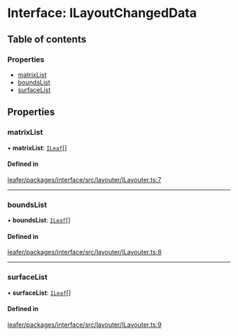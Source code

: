 # Interface: ILayoutChangedData

## Table of contents

### Properties

- [matrixList](ILayoutChangedData.md#matrixlist)
- [boundsList](ILayoutChangedData.md#boundslist)
- [surfaceList](ILayoutChangedData.md#surfacelist)

## Properties

### matrixList

• **matrixList**: [`ILeaf`](ILeaf.md)[]

#### Defined in

[leafer/packages/interface/src/layouter/ILayouter.ts:7](https://github.com/leaferjs/leafer/blob/8db572e/packages/interface/src/layouter/ILayouter.ts#L7)

___

### boundsList

• **boundsList**: [`ILeaf`](ILeaf.md)[]

#### Defined in

[leafer/packages/interface/src/layouter/ILayouter.ts:8](https://github.com/leaferjs/leafer/blob/8db572e/packages/interface/src/layouter/ILayouter.ts#L8)

___

### surfaceList

• **surfaceList**: [`ILeaf`](ILeaf.md)[]

#### Defined in

[leafer/packages/interface/src/layouter/ILayouter.ts:9](https://github.com/leaferjs/leafer/blob/8db572e/packages/interface/src/layouter/ILayouter.ts#L9)
